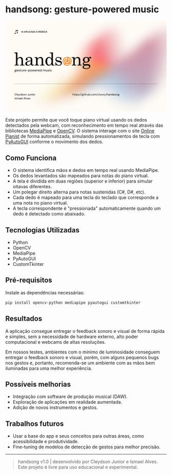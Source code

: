# handsong: gesture-powered music

<p>
 <img src="https://github.com/clxxxy/handsong/blob/main/interface/handsong_cape.png" width="1080"/>
</p>

Este projeto permite que você toque piano virtual usando os dedos detectados pela webcam, com reconhecimento em tempo real através das bibliotecas [MediaPipe](https://github.com/google/mediapipe) e [OpenCV](https://opencv.org). O sistema interage com o site [Online Pianist](https://www.onlinepianist.com/virtual-piano) de forma automatizada, simulando pressionamentos de tecla com [PyAutoGUI](https://pyautogui.readthedocs.io/) conforme o movimento dos dedos.

## Como Funciona

- O sistema identifica mãos e dedos em tempo real usando MediaPipe.
- Os dedos levantados são mapeados para notas do piano virtual.
- A tela é dividida em duas regiões (superior e inferior) para simular oitavas diferentes.
- Um polegar direito alterna para notas sustenidas (C#, D#, etc).
- Cada dedo é mapeado para uma tecla do teclado que corresponde a uma nota no piano virtual.
- A tecla correspondente é "pressionada" automaticamente quando um dedo é detectado como abaixado.

## Tecnologias Utilizadas

- Python
- OpenCV
- MediaPipe
- PyAutoGUI
- CustomTkinter

## Pré-requisitos

Instale as dependências necessárias:

```bash
pip install opencv-python mediapipe pyautogui customtkinter
```

## Resultados

A aplicação consegue entregar o feedback sonoro e visual de forma rápida e simples, sem a necessidade de hardware externo, alto poder computacional e webcams de altas resoluções.

Em nossos testes, ambientes com o mínimo de luminosidade conseguem entregar o feedback sonoro e visual, porém, com alguns pequenos bugs nos gestos e, portanto, recomenda-se um ambiente com as mãos bem iluminadas para uma melhor experiência.

## Possíveis melhorias

- Integração com software de produção musical (DAW).
- Exploração de aplicações em realidade aumentada.
- Adição de novos instrumentos e gestos.

## Trabalhos futuros

- Usar a base do app e seus conceitos para outras áreas, como acessibilidade e produtividade.
- Fine-tuning de modelos de detecção de gestos para melhor precisão.

- - -

> handsong v1.0 | desenvolvido por Cleydson Junior e Ismael Alves. Este projeto é livre para uso educacional e experimental.
